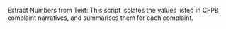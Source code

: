Extract Numbers from Text: This script isolates the values listed in CFPB complaint narratives, and summarises them for each complaint.
